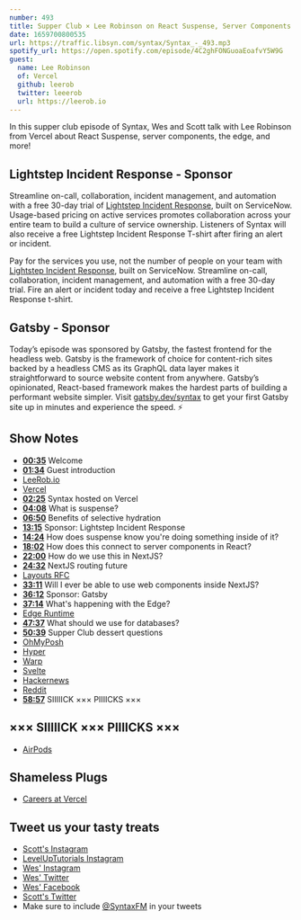 ```yaml
---
number: 493
title: Supper Club × Lee Robinson on React Suspense, Server Components
date: 1659700800535
url: https://traffic.libsyn.com/syntax/Syntax_-_493.mp3
spotify_url: https://open.spotify.com/episode/4C2ghFONGuoaEoafvY5W9G
guest:
  name: Lee Robinson
  of: Vercel
  github: leerob
  twitter: leeerob
  url: https://leerob.io
---
```


In this supper club episode of Syntax, Wes and Scott talk with Lee Robinson from Vercel about React Suspense, server components, the edge, and more!

## Lightstep Incident Response - Sponsor

Streamline on-call, collaboration, incident management, and automation with a free 30-day trial of [Lightstep Incident Response](http://lightstep.com/syntax), built on ServiceNow. Usage-based pricing on active services promotes collaboration across your entire team to build a culture of service ownership. Listeners of Syntax will also receive a free Lightstep Incident Response T-shirt after firing an alert or incident.

Pay for the services you use, not the number of people on your team with [Lightstep Incident Response](http://lightstep.com/syntax), built on ServiceNow. Streamline on-call, collaboration, incident management, and automation with a free 30-day trial. Fire an alert or incident today and receive a free Lightstep Incident Response t-shirt.

## Gatsby - Sponsor

Today’s episode was sponsored by Gatsby, the fastest frontend for the headless web. Gatsby is the framework of choice for content-rich sites backed by a headless CMS as its GraphQL data layer makes it straightforward to source website content from anywhere. Gatsby’s opinionated, React-based framework makes the hardest parts of building a performant website simpler. Visit [gatsby.dev/syntax](https://gatsby.dev/syntaxfm) to get your first Gatsby site up in minutes and experience the speed. ⚡️

## Show Notes

- **[00:35](#t=00:35)** Welcome
- **[01:34](#t=01:34)** Guest introduction
- [LeeRob.io](https://leerob.io)
- [Vercel](https://vercel.com)
- **[02:25](#t=02:25)** Syntax hosted on Vercel
- **[04:08](#t=04:08)** What is suspense?
- **[06:50](#t=06:50)** Benefits of selective hydration
- **[13:15](#t=13:15)** Sponsor: Lightstep Incident Response
- **[14:24](#t=14:24)** How does suspense know you're doing something inside of it?
- **[18:02](#t=18:02)** How does this connect to server components in React?
- **[22:00](#t=22:00)** How do we use this in NextJS?
- **[24:32](#t=24:32)** NextJS routing future
- [Layouts RFC](https://nextjs.org/blog/layouts-rfc)
- **[33:11](#t=33:11)** Will I ever be able to use web components inside NextJS?
- **[36:12](#t=36:12)** Sponsor: Gatsby
- **[37:14](#t=37:14)** What's happening with the Edge?
- [Edge Runtime](https://edge-runtime.vercel.app)
- **[47:37](#t=47:37)** What should we use for databases?
- **[50:39](#t=50:39)** Supper Club dessert questions
- [OhMyPosh](https://ohmyposh.dev)
- [Hyper](https://hyper.is)
- [Warp](https://www.warp.dev)
- [Svelte](https://svelte.dev)
- [Hackernews](https://news.ycombinator.com)
- [Reddit](https://www.reddit.com)
- **[58:57](#t=58:57)** SIIIIICK ××× PIIIICKS ×××

## ××× SIIIIICK ××× PIIIICKS ×××

- [AirPods](https://www.apple.com/airpods/)

## Shameless Plugs

- [Careers at Vercel](https://vercel.com/careers)

## Tweet us your tasty treats

- [Scott's Instagram](https://www.instagram.com/stolinski/)
- [LevelUpTutorials Instagram](https://www.instagram.com/LevelUpTutorials/)
- [Wes' Instagram](https://www.instagram.com/wesbos/)
- [Wes' Twitter](https://twitter.com/wesbos)
- [Wes' Facebook](https://www.facebook.com/wesbos.developer)
- [Scott's Twitter](https://twitter.com/stolinski)
- Make sure to include [@SyntaxFM](https://twitter.com/SyntaxFM) in your tweets
